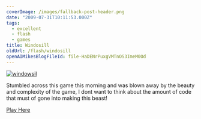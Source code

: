 ```yaml
---
coverImage: /images/fallback-post-header.png
date: "2009-07-31T10:11:53.000Z"
tags:
  - excellent
  - flash
  - games
title: Windosill
oldUrl: /flash/windosill
openAIMikesBlogFileId: file-HaDENrPuxgVMTnOS3ImeM0Od
---
```


[![windowsil](https://www.mikecann.blog/wp-content/uploads/2009/07/windowsil.png "windowsil")](https://www.mochigames.com/game/play/windosill_v4/)

Stumbled across this game this morning and was blown away by the beauty and complexity of the game, I dont want to think about the amount of code that must of gone into making this beast!

<!-- more -->

[Play Here](https://www.mochigames.com/game/play/windosill_v4/)
